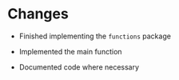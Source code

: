 # Changes

* Finished implementing the `functions` package

* Implemented the main function

* Documented code where necessary

